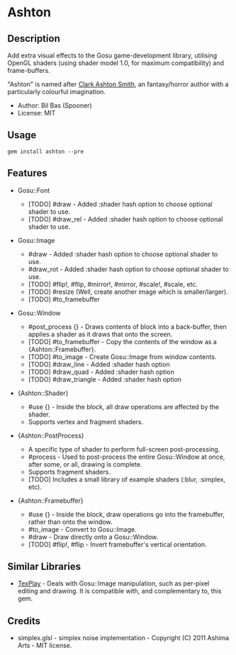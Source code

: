 Ashton
======

Description
-----------

Add extra visual effects to the Gosu game-development library, utilising OpenGL shaders (using shader model 1.0, for maximum compatibility) and frame-buffers.

"Ashton" is named after [Clark Ashton Smith](http://en.wikipedia.org/wiki/Clark_Ashton_Smith), an fantasy/horror author
with a particularly colourful imagination.

- Author: Bil Bas (Spooner)
- License: MIT

Usage
-----

    gem install ashton --pre

Features
--------

- Gosu::Font
  * [TODO] #draw - Added :shader hash option to choose optional shader to use.
  * [TODO] #draw_rel - Added :shader hash option to choose optional shader to use.

- Gosu::Image
  * #draw - Added :shader hash option to choose optional shader to use.
  * #draw_rot - Added :shader hash option to choose optional shader to use.
  * [TODO] #flip!, #flip, #mirror!, #mirror, #scale!, #scale, etc.
  * [TODO] #resize (Well, create another image which is smaller/larger).
  * [TODO] #to_framebuffer

- Gosu::Window
  * #post_process {} - Draws contents of block into a back-buffer, then applies a shader as it draws that onto the screen.
  * [TODO] #to_framebuffer - Copy the contents of the window as a {Ashton::Framebuffer}.
  * [TODO] #to_image - Create Gosu::Image from window contents.
  * [TODO] #draw_line - Added :shader hash option
  * [TODO] #draw_quad - Added :shader hash option
  * [TODO] #draw_triangle - Added :shader hash option

- {Ashton::Shader}
  * #use {} - Inside the block, all draw operations are affected by the shader.
  * Supports vertex and fragment shaders.

- {Ashton::PostProcess}
  * A specific type of shader to perform full-screen post-processing.
  * #process - Used to post-process the entire Gosu::Window at once, after some, or all, drawing is complete.
  * Supports fragment shaders.
  * [TODO] Includes a small library of example shaders (:blur, :simplex, etc).

- {Ashton::Framebuffer}
  * #use {} - Inside the block, draw operations go into the framebuffer, rather than onto the window.
  * #to_image - Convert to Gosu::Image. 
  * #draw - Draw directly onto a Gosu::Window.
  * [TODO] #flip!, #flip - Invert framebuffer's vertical orientation.
  
Similar Libraries
-----------------

- [TexPlay](https://github.com/banister/texplay) - Deals with Gosu::Image manipulation, such as per-pixel editing and drawing. It is compatible with, and complementary to, this gem.

Credits
-------

- simplex.glsl - simplex noise implementation - Copyright (C) 2011 Ashima Arts - MIT license.
  

